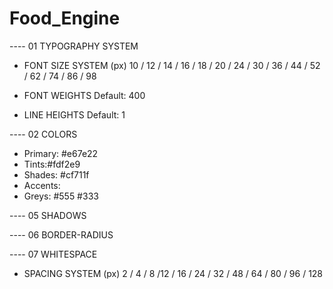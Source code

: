 # Food_Engine

---- 01 TYPOGRAPHY SYSTEM

- FONT SIZE SYSTEM (px)
  10 / 12 / 14 / 16 / 18 / 20 / 24 / 30 / 36 / 44 / 52 / 62 / 74 / 86 / 98

- FONT WEIGHTS
  Default: 400

- LINE HEIGHTS
  Default: 1

---- 02 COLORS

- Primary: #e67e22
- Tints:#fdf2e9
- Shades: #cf711f
- Accents:
- Greys:
  #555
  #333

---- 05 SHADOWS

---- 06 BORDER-RADIUS

---- 07 WHITESPACE

- SPACING SYSTEM (px)
  2 / 4 / 8 /12 / 16 / 24 / 32 / 48 / 64 / 80 / 96 / 128
